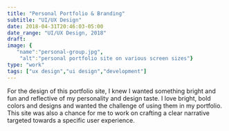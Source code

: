```yaml
---
title: "Personal Portfolio & Branding"
subtitle: "UI/UX Design"
date: 2018-04-31T20:46:03-05:00
date_range: "UI/UX Design, 2018"
draft: 
image: {
   "name":"personal-group.jpg",
    "alt":"personal portfolio site on various screen sizes"}
type: "work"
tags: ["ux design","ui design","development"]
---
```

For the design of this portfolio site, I knew I wanted something bright and fun and reflective of my personality and design taste. I love bright, bold colors and designs and wanted the challenge of using them in my portfolio. This site was also a chance for me to work on crafting a clear narrative targeted towards a specific user experience. 
